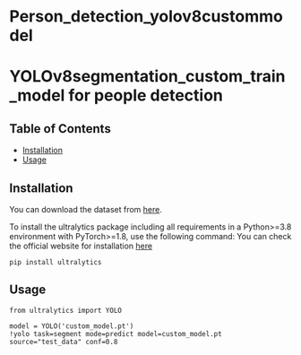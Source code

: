 # Person_detection_yolov8custommodel
# YOLOv8segmentation_custom_train_model for people detection

## Table of Contents
- [Installation](#installation)
- [Usage](#usage)



## Installation
You can download the dataset from [here](https://universe.roboflow.com/project-uqpx7/people_segmentation_exo).

To install the ultralytics package including all requirements in a Python>=3.8 environment with PyTorch>=1.8, use the following command:
You can check the official website for installation [here](https://docs.ultralytics.com/quickstart/#install-ultralytics)
```
pip install ultralytics

```

## Usage
```
from ultralytics import YOLO

model = YOLO('custom_model.pt')
!yolo task=segment mode=predict model=custom_model.pt source="test_data" conf=0.8
```


